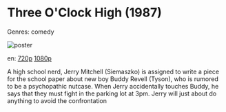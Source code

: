 # Three O'Clock High (1987)

Genres: comedy

![poster](http://image.tmdb.org/t/p/w500/sKQVvbpiQDhltK5RljnfejTHKGL.jpg)

en:
  [720p](magnet:?xt=urn:btih:025DF12BDA92380A7430126ACE5E4A1935BE574A&tr=udp://glotorrents.pw:6969/announce&tr=udp://tracker.opentrackr.org:1337/announce&tr=udp://torrent.gresille.org:80/announce&tr=udp://tracker.openbittorrent.com:80&tr=udp://tracker.coppersurfer.tk:6969&tr=udp://tracker.leechers-paradise.org:6969&tr=udp://p4p.arenabg.ch:1337&tr=udp://tracker.internetwarriors.net:1337)
  [1080p](magnet:?xt=urn:btih:3897E1715D8322009F9A4F3A126DF654A26EFF39&tr=udp://glotorrents.pw:6969/announce&tr=udp://tracker.opentrackr.org:1337/announce&tr=udp://torrent.gresille.org:80/announce&tr=udp://tracker.openbittorrent.com:80&tr=udp://tracker.coppersurfer.tk:6969&tr=udp://tracker.leechers-paradise.org:6969&tr=udp://p4p.arenabg.ch:1337&tr=udp://tracker.internetwarriors.net:1337)
  


A high school nerd, Jerry Mitchell (Siemaszko) is assigned to write a piece for the school paper about new boy Buddy Revell (Tyson), who is rumored to be a psychopathic nutcase. When Jerry accidentally touches Buddy, he says that they must fight in the parking lot at 3pm. Jerry will just about do anything to avoid the confrontation